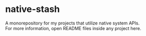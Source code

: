 # native-stash
A monorepository for my projects that utilize native system APIs.  
For more information, open README files inside any project here.
